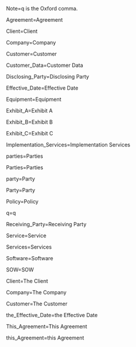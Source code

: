 Note=q is the Oxford comma.

Agreement=<span class="definedterm">Agreement</span>

Client=<span class="definedterm">Client</span>

Company=<span class="definedterm">Company</span>

Customer=<span class="definedterm">Customer</span>

Customer_Data=<span class="definedterm">Customer Data</span>

Disclosing_Party=<span class="definedterm">Disclosing Party</span>

Effective_Date=<span class="definedterm">Effective Date</span>

Equipment=<span class="definedterm">Equipment</span>

Exhibit_A=<span class="definedterm">Exhibit A</span>

Exhibit_B=<span class="definedterm">Exhibit B</span>

Exhibit_C=<span class="definedterm">Exhibit C</span>

Implementation_Services=<span class="definedterm">Implementation Services</span>

parties=<span class="definedterm">Parties</span>

Parties=<span class="definedterm">Parties</span>

party=<span class="definedterm">Party</span>

Party=<span class="definedterm">Party</span>

Policy=<span class="definedterm">Policy</span>

q=q

Receiving_Party=<span class="definedterm">Receiving Party</span>

Service=<span class="definedterm">Service</span>

Services=<span class="definedterm">Services</span>

Software=<span class="definedterm">Software</span>

SOW=<span class="definedterm">SOW</span>

Client=The <span class="definedterm">Client</span>

Company=The <span class="definedterm">Company</span>

Customer=The <span class="definedterm">Customer</span>

the_Effective_Date=the <span class="definedterm">Effective Date</span>

This_Agreement=This <span class="definedterm">Agreement</span>

this_Agreement=this <span class="definedterm">Agreement</span>
